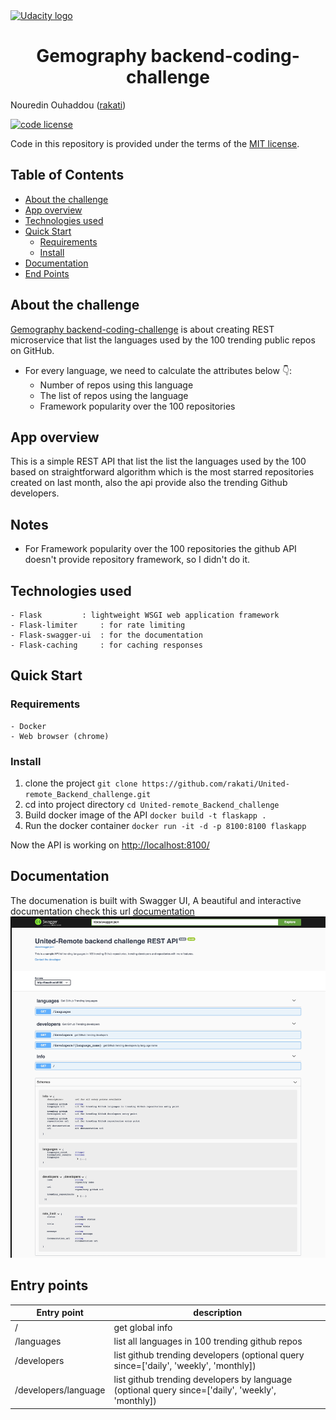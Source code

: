 <a href="https://www.gemography.com/">
  <img src="https://assets.website-files.com/5e1da0fec60936a02bf7cd72/5e1da35cd91bf431ea16115a_Gemof.svg" width="300" alt="Udacity logo">
</a>
	<h1  align="center">Gemography backend-coding-challenge</h1>

Nouredin Ouhaddou ([rakati](https://github.com/rakati))

[![code license](https://img.shields.io/badge/code%20license-MIT-blue.svg?longCache=true&style=for-the-badge)](https://choosealicense.com/licenses/mit/)

Code in this repository is provided under the terms of the [MIT license](https://choosealicense.com/licenses/mit/).

## Table of Contents <!-- omit in toc -->

- [About the challenge](#about-the-challenge)
- [App overview](#app-overview)
- [Technologies used](Technologies-used)
- [Quick Start](#Quick-Start)
  - [Requirements](#requirements)
  - [Install](#Install)
- [Documentation](#Documentation)
- [End Points](#Entry-points)


## About the challenge

[Gemography backend-coding-challenge](https://github.com/hiddenfounders/backend-coding-challenge) is about creating REST microservice that list the languages used by the 100 trending public repos on GitHub.
- For every language, we need to calculate the attributes below 👇:
    - Number of repos using this language
    - The list of repos using the language
    - Framework popularity over the 100 repositories

## App overview

This is a simple REST API that list the list the languages used by the 100 based on straightforward algorithm which is the most starred repositories created on last month, also the api provide also the trending Github developers.

## Notes
- For Framework popularity over the 100 repositories the github API doesn't provide repository framework, so I didn't do it.

## Technologies used

	- Flask			: lightweight WSGI web application framework
	- Flask-limiter 	: for rate limiting
	- Flask-swagger-ui	: for the documentation
	- Flask-caching		: for caching responses

## Quick Start

### Requirements
	- Docker
	- Web browser (chrome)
### Install
1. clone the project
	`git clone https://github.com/rakati/United-remote_Backend_challenge.git`
2. cd into project directory
	`cd United-remote_Backend_challenge`
3. Build docker image of the API
	`docker build -t flaskapp .`
4. Run the docker container
	`docker run -it -d -p 8100:8100 flaskapp`

Now the API is working on [http://localhost:8100/](http://localhost:8100/)

## Documentation

The documenation is built with Swagger UI, A beautiful and interactive documentation
check this url [documentation](http://localhost:8100/docs)
![Image of API DOCS](image/swagger.jpg)

## Entry points
| Entry point | description|
|-------------|-----------|
|/        	  | get global info|
|/languages   | list all languages in 100 trending github repos
|/developers  | list github trending developers (optional query since=['daily', 'weekly', 'monthly])
|/developers/language  | list github trending developers by language (optional query since=['daily', 'weekly', 'monthly])
